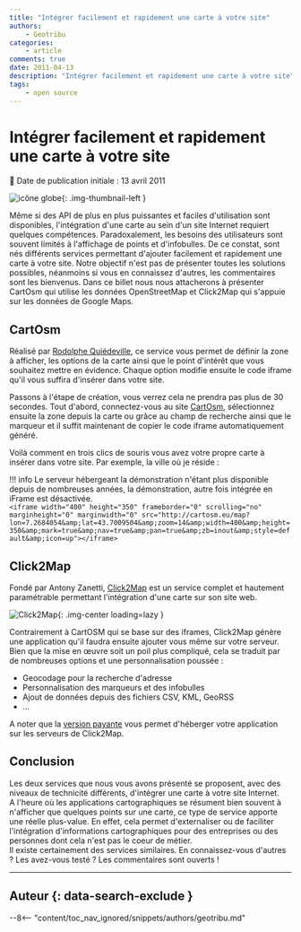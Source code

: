 ```yaml
---
title: "Intégrer facilement et rapidement une carte à votre site"
authors:
    - Geotribu
categories:
    - article
comments: true
date: 2011-04-13
description: "Intégrer facilement et rapidement une carte à votre site"
tags:
    - open source
---
```


# Intégrer facilement et rapidement une carte à votre site

:calendar: Date de publication initiale : 13 avril 2011

![icône globe](https://cdn.geotribu.fr/img/internal/icons-rdp-news/world.png "icône globe"){: .img-thumbnail-left }

Même si des API de plus en plus puissantes et faciles d'utilisation sont disponibles, l'intégration d'une carte au sein d'un site Internet requiert quelques compétences. Paradoxalement, les besoins des utilisateurs sont souvent limités à l'affichage de points et d'infobulles. De ce constat, sont nés différents services permettant d'ajouter facilement et rapidement une carte à votre site. Notre objectif n'est pas de présenter toutes les solutions possibles, néanmoins si vous en connaissez d'autres, les commentaires sont les bienvenus. Dans ce billet nous nous attacherons à présenter CartOsm qui utilise les données OpenStreetMap et Click2Map qui s'appuie sur les données de Google Maps.

## CartOsm

Réalisé par [Rodolphe Quiédeville](http://blog.rodolphe.quiedeville.org/), ce service vous permet de définir la zone à afficher, les options de la carte ainsi que le point d'intérêt que vous souhaitez mettre en évidence. Chaque option modifie ensuite le code iframe qu'il vous suffira d'insérer dans votre site.

Passons à l'étape de création, vous verrez cela ne prendra pas plus de 30 secondes. Tout d'abord, connectez-vous au site [CartOsm](http://cartosm.eu/#), sélectionnez ensuite la zone depuis la carte ou grâce au champ de recherche ainsi que le marqueur et il suffit maintenant de copier le code iframe automatiquement généré.

Voilà comment en trois clics de souris vous avez votre propre carte à insérer dans votre site. Par exemple, la ville où je réside :

!!! info
    Le serveur hébergeant la démonstration n'étant plus disponible depuis de nombreuses années, la démonstration, autre fois intégrée en iFrame est désactivée.  
    `<iframe width="400" height="350" frameborder="0" scrolling="no" marginheight="0" marginwidth="0" src="http://cartosm.eu/map?lon=7.2684054&amp;lat=43.7009504&amp;zoom=14&amp;width=400&amp;height=350&amp;mark=true&amp;nav=true&amp;pan=true&amp;zb=inout&amp;style=default&amp;icon=up"></iframe>`

## Click2Map

Fondé par Antony Zanetti, [Click2Map](http://www.click2map.com/home) est un service complet et hautement paramétrable permettant l'intégration d'une carte sur son site web.

![Click2Map](https://cdn.geotribu.fr/img/articles-blog-rdp/articles/2011/create_map.png "Click2Map"){: .img-center loading=lazy }

Contrairement à CartOSM qui se base sur des iframes, Click2Map génère une application qu'il faudra ensuite ajouter vous même sur votre serveur. Bien que la mise en œuvre soit un poil plus compliqué, cela se traduit par de nombreuses options et une personnalisation poussée :

- Geocodage pour la recherche d'adresse
- Personnalisation des marqueurs et des infobulles
- Ajout de données depuis des fichiers CSV, KML, GeoRSS
- ...

A noter que la [version payante](http://www.click2map.com/business_services) vous permet d'héberger votre application sur les serveurs de Click2Map.

## Conclusion

Les deux services que nous vous avons présenté se proposent, avec des niveaux de technicité différents, d'intégrer une carte à votre site Internet.  
A l'heure où les applications cartographiques se résument bien souvent à n'afficher que quelques points sur une carte, ce type de service apporte une réelle plus-value. En effet, cela permet d'externaliser ou de faciliter l'intégration d'informations cartographiques pour des entreprises ou des personnes dont cela n'est pas le coeur de métier.  
Il existe certainement des services similaires. En connaissez-vous d'autres ? Les avez-vous testé ? Les commentaires sont ouverts !

----

## Auteur {: data-search-exclude }

--8<-- "content/toc_nav_ignored/snippets/authors/geotribu.md"
